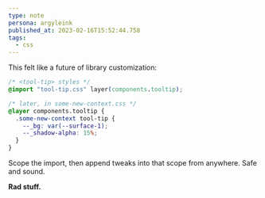 ```yaml
---
type: note
persona: argyleink
published_at: 2023-02-16T15:52:44.758
tags: 
  - css
---
```


This felt like a future of library customization:

```css
/* <tool-tip> styles */
@import "tool-tip.css" layer(components.tooltip);

/* later, in some-new-context.css */
@layer components.tooltip {
  .some-new-context tool-tip {
    --_bg: var(--surface-1);
    --_shadow-alpha: 15%;
  }
}
```

Scope the import, then append tweaks into that scope from anywhere. Safe and sound.

**Rad stuff.**